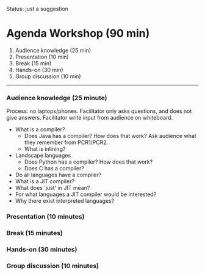 
Status: just a suggestion
# Agenda Workshop (90 min)
1. Audience knowledge (25 min)
2. Presentation (10 min)
3. Break (15 min)
4. Hands-on (30 min)
5. Group discussion (10 min)

------

### Audience knowledge (25 minute)
Process: no laptops/phones. Facilitator only asks questions, and does not give answers. Facilitator write input from audience on whiteboard.

- What is a compiler?
  - Does Java has a compiler? How does that work? Ask audience what they remember from PCR1/PCR2.
  - What is inlining?
- Landscape languages
  - Does Python has a compiler? How does that work?
  - Does C has a compiler?
- Do all languages have a compiler?
- What is a JIT compiler?
- What does 'just' in JIT mean? 
- For what languages a JIT compiler would be interested?
- Why there exist interpreted languages?

### Presentation (10 minutes)

### Break (15 minutes)

### Hands-on (30 minutes)

### Group discussion (10 minutes)
